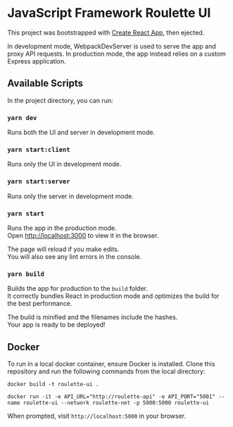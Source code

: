 # JavaScript Framework Roulette UI

This project was bootstrapped with [Create React App](https://github.com/facebookincubator/create-react-app), then ejected.

In development mode, WebpackDevServer is used to serve the app and proxy API requests. In production mode, the app instead relies on a custom Express application.


## Available Scripts

In the project directory, you can run:

### `yarn dev`

Runs both the UI and server in development mode.<br>


### `yarn start:client`

Runs only the UI in development mode.<br>


### `yarn start:server`

Runs only the server in development mode.<br>


### `yarn start`

Runs the app in the production mode.<br>
Open [http://localhost:3000](http://localhost:3000) to view it in the browser.

The page will reload if you make edits.<br>
You will also see any lint errors in the console.


### `yarn build`

Builds the app for production to the `build` folder.<br>
It correctly bundles React in production mode and optimizes the build for the best performance.

The build is minified and the filenames include the hashes.<br>
Your app is ready to be deployed!

## Docker

To run in a local docker container, ensure Docker is installed. Clone this repository and run the following commands from the local directory:

```
docker build -t roulette-ui .
```

```
docker run -it -e API_URL="http://roulette-api" -e API_PORT="5001" --name roulette-ui --network roulette-net -p 5000:5000 roulette-ui
```

When prompted, visit `http://localhost:5000` in your browser.
